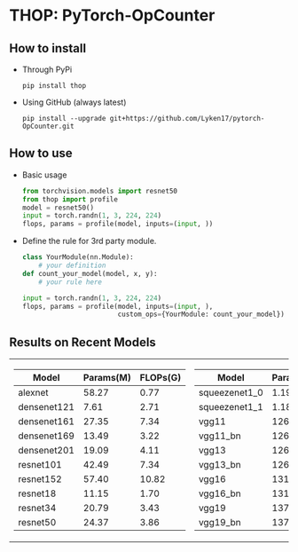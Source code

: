 # THOP: PyTorch-OpCounter

## How to install 
* Through PyPi
    
    `pip install thop`
    
* Using GitHub (always latest)
    
    `pip install --upgrade git+https://github.com/Lyken17/pytorch-OpCounter.git`
    
## How to use 
* Basic usage 
    ```python
    from torchvision.models import resnet50
    from thop import profile
    model = resnet50()
    input = torch.randn(1, 3, 224, 224)
    flops, params = profile(model, inputs=(input, ))
    ```    

* Define the rule for 3rd party module.
    
    ```python
    class YourModule(nn.Module):
        # your definition
    def count_your_model(model, x, y):
        # your rule here
    
    input = torch.randn(1, 3, 224, 224)
    flops, params = profile(model, inputs=(input, ), 
                            custom_ops={YourModule: count_your_model})
    ```
    
## Results on Recent Models

<p align="center">
<table>
<tr>
<td>

Model | Params(M) | FLOPs(G)
---|---|---
alexnet | 58.27 | 0.77
densenet121 | 7.61 | 2.71
densenet161 | 27.35 | 7.34
densenet169 | 13.49 | 3.22
densenet201 | 19.09 | 4.11
resnet101 | 42.49 | 7.34
resnet152 | 57.40 | 10.82
resnet18 | 11.15 | 1.70
resnet34 | 20.79 | 3.43
resnet50 | 24.37 | 3.86

</td>
<td>

Model | Params(M) | FLOPs(G)
---|---|---
squeezenet1_0 | 1.19 | 1.01
squeezenet1_1 | 1.18 | 0.48
vgg11 | 126.71 | 7.98
vgg11_bn | 126.71 | 8.01
vgg13 | 126.88 | 11.82
vgg13_bn | 126.89 | 11.86
vgg16 | 131.95 | 16.12
vgg16_bn | 131.96 | 16.17
vgg19 | 137.01 | 20.43
vgg19_bn | 137.02 | 20.49

</td>
</tr>
</p>
